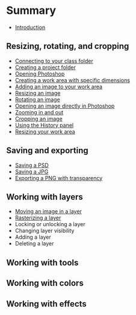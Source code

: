 # Summary

* [Introduction](README.md)

## Resizing, rotating, and cropping
* [Connecting to your class folder](connecting-to-your-class-folder.md)
* [Creating a project folder](creating-a-project-folder.md)
* [Opening Photoshop](opening-photoshop.md)
* [Creating a work area with specific dimensions](creating-a-work-area-with-specific-dimensions.md)
* [Adding an image to your work area](adding-an-image-to-your-work-area.md)
* [Resizing an image](resizing-an-image.md)
* [Rotating an image](rotating-an-image.md)
* [Opening an image directly in Photoshop](opening-an-image-directly-in-photoshop.md)
* [Zooming in and out](zooming-in-and-out.md)
* [Cropping an image](cropping-an-image.md)
* [Using the History panel](using-the-history-panel.md)
* [Resizing your work area](resizing-your-work-area.md)

## Saving and exporting
* [Saving a PSD](saving-a-psd.md)
* [Saving a JPG](saving-a-jpg.md)
* [Exporting a PNG with transparency](saving-a-png-with-transparency.md)

## Working with layers
* [Moving an image in a layer](moving-an-image.md)
* [Rasterizing a layer](rasterizing-a-layer.md)
* Locking or unlocking a layer
* Changing layer visibility
* Adding a layer
* Deleting a layer

## Working with tools

## Working with colors

## Working with effects

